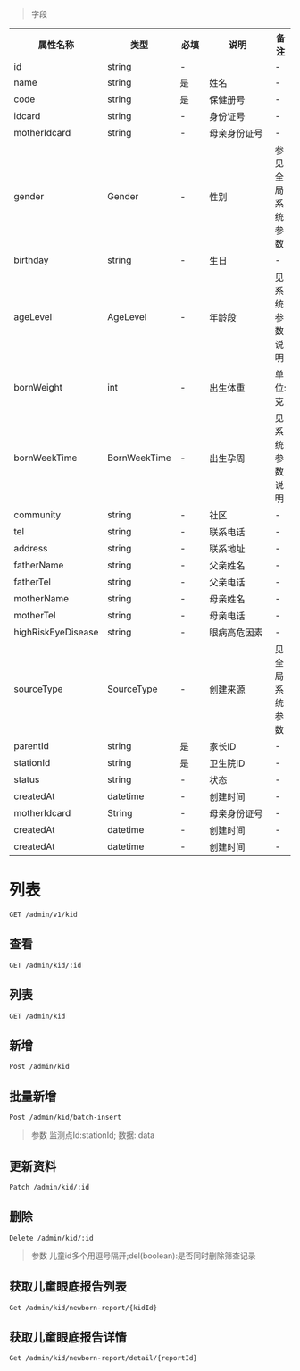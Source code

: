 > 字段

<table>
    <tr>
        <th style="width:150px;">属性名称</th>
        <th style="width:60px;">类型</th>
        <th style="width:60px;">必填</th>
        <th style="width:200px;">说明</th>
        <th>备注</th>
    </tr>
    <tr>
        <td>id</td>
        <td>string</td>
        <td>-</td>
        <td></td>
        <td>-</td>
    </tr>
    <tr>
        <td>name</td>
        <td>string</td>
        <td>是</td>
        <td>姓名</td>
        <td>-</td>
    </tr>
    <tr>
        <td>code</td>
        <td>string</td>
        <td>是</td>
        <td>保健册号</td>
        <td>-</td>
    </tr>
    <tr>
        <td>idcard</td>
        <td>string</td>
        <td>-</td>
        <td>身份证号</td>
        <td>-</td>
    </tr>
    <tr>
        <td>motherIdcard</td>
        <td>string</td>
        <td>-</td>
        <td>母亲身份证号</td>
        <td>-</td>
    </tr>
    <tr>
        <td>gender</td>
        <td>Gender</td>
        <td>-</td>
        <td>性别</td>
        <td>参见全局系统参数</td>
    </tr>
    <tr>
        <td>birthday</td>
        <td>string</td>
        <td>-</td>
        <td>生日</td>
        <td>-</td>
    </tr>
    <tr>
        <td>ageLevel</td>
        <td>AgeLevel</td>
        <td>-</td>
        <td>年龄段</td>
        <td>见系统参数说明</td>
    </tr>
    <tr>
        <td>bornWeight</td>
        <td>int</td>
        <td>-</td>
        <td>出生体重</td>
        <td>单位:克</td>
    </tr>
    <tr>
        <td>bornWeekTime</td>
        <td>BornWeekTime</td>
        <td>-</td>
        <td>出生孕周</td>
        <td>见系统参数说明</td>
    </tr>
    <tr>
        <td>community</td>
        <td>string</td>
        <td>-</td>
        <td>社区</td>
        <td>-</td>
    </tr>
    <tr>
        <td>tel</td>
        <td>string</td>
        <td>-</td>
        <td>联系电话</td>
        <td>-</td>
    </tr>
    <tr>
        <td>address</td>
        <td>string</td>
        <td>-</td>
        <td>联系地址</td>
        <td>-</td>
    </tr>
    <tr>
        <td>fatherName</td>
        <td>string</td>
        <td>-</td>
        <td>父亲姓名</td>
        <td>-</td>
    </tr>
    <tr>
        <td>fatherTel</td>
        <td>string</td>
        <td>-</td>
        <td>父亲电话</td>
        <td>-</td>
    </tr>
    <tr>
        <td>motherName</td>
        <td>string</td>
        <td>-</td>
        <td>母亲姓名</td>
        <td>-</td>
    </tr>
    <tr>
        <td>motherTel</td>
        <td>string</td>
        <td>-</td>
        <td>母亲电话</td>
        <td>-</td>
    </tr>
    <tr>
        <td>highRiskEyeDisease</td>
        <td>string</td>
        <td>-</td>
        <td>眼病高危因素</td>
        <td>-</td>
    </tr>
    <tr>
        <td>sourceType</td>
        <td>SourceType</td>
        <td>-</td>
        <td>创建来源</td>
        <td>见全局系统参数</td>
    </tr>
    <tr>
        <td>parentId</td>
        <td>string</td>
        <td>是</td>
        <td>家长ID</td>
        <td>-</td>
    </tr>
    <tr>
        <td>stationId</td>
        <td>string</td>
        <td>是</td>
        <td>卫生院ID</td>
        <td>-</td>
    </tr>
    <tr>
        <td>status</td>
        <td>string</td>
        <td>-</td>
        <td>状态</td>
        <td>-</td>
    </tr>
    <tr>
        <td>createdAt</td>
        <td>datetime</td>
        <td>-</td>
        <td>创建时间</td>
        <td>-</td>
    </tr>
    <tr>
        <td>motherIdcard</td>
        <td>String</td>
        <td>-</td>
        <td>母亲身份证号</td>
        <td>-</td>
    </tr>
    <tr>
        <td>createdAt</td>
        <td>datetime</td>
        <td>-</td>
        <td>创建时间</td>
        <td>-</td>
    </tr>
    <tr>
        <td>createdAt</td>
        <td>datetime</td>
        <td>-</td>
        <td>创建时间</td>
        <td>-</td>
    </tr>
</table>

# 列表

```
GET /admin/v1/kid
```

## 查看

```
GET /admin/kid/:id
```
## 列表

```
GET /admin/kid
```


## 新增

```
Post /admin/kid
```

## 批量新增

```
Post /admin/kid/batch-insert
```
>参数 监测点Id:stationId; 数据: data
## 更新资料

```
Patch /admin/kid/:id
```

## 删除

```
Delete /admin/kid/:id
```
>参数 儿童id多个用逗号隔开;del(boolean):是否同时删除筛查记录

## 获取儿童眼底报告列表
```
Get /admin/kid/newborn-report/{kidId}
```
## 获取儿童眼底报告详情
```
Get /admin/kid/newborn-report/detail/{reportId}
```